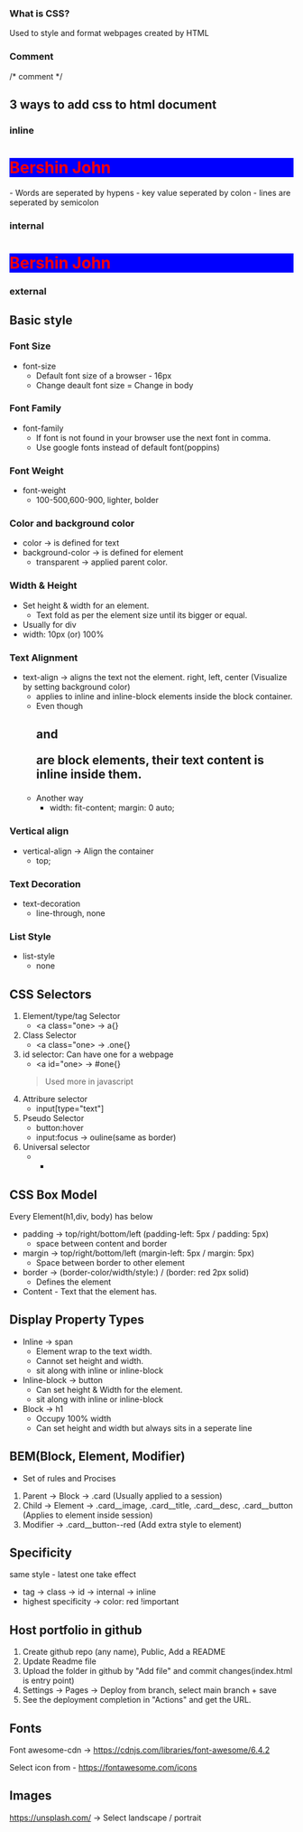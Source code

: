### What is CSS?
Used to style and format webpages created by HTML

### Comment
/* 
comment 
*/

## 3 ways to add css to html document
### inline
<h1 style="color: red;background-color: blue;">Bershin John</h1>
- Words are seperated by hypens
- key value seperated by colon
- lines are seperated by semicolon

### internal
<style>
    h1{
        color: red;
        background-color: blue;
    }
</style>
<h1>Bershin John</h1>

### external
<link rel="stylesheet" href="style.css">

## Basic style
### Font Size
- font-size
    - Default font size of a browser - 16px
    - Change deault font size = Change in body
### Font Family
- font-family
    - If font is not found in your browser use the next font in comma.
    - Use google fonts instead of default font(poppins)
### Font Weight
- font-weight  
    - 100-500,600-900, lighter, bolder
### Color and background color
- color ->  is defined for text 
- background-color -> is defined for element
    - transparent -> applied parent color.
### Width & Height
- Set height & width for an element. 
    - Text fold as per the element size until its bigger or equal.
- Usually for div
- width: 10px (or) 100%
### Text Alignment
- text-align -> aligns the text not the element. right, left, center (Visualize by setting background color)
    - applies to inline and inline-block elements inside the block container.
    - Even though <h2> and <p> are block elements, their text content is inline inside them.
    - Another way
        - width: fit-content; margin: 0 auto;
### Vertical align
- vertical-align -> Align the container 
    - top;
### Text Decoration
- text-decoration
    - line-through, none
### List Style
- list-style
    - none
## CSS Selectors
1. Element/type/tag Selector
    - <a class="one> -> a{}
2. Class Selector
    - <a class="one> -> .one{}
3. id selector: Can have one for a webpage
    - <a id="one> -> #one{}
    > Used more in javascript
4. Attribure selector
    - input[type="text"]
5. Pseudo Selector
    - button:hover
    - input:focus -> ouline(same as border)
6. Universal selector
    - *

## CSS Box Model
Every Element(h1,div, body) has below
- padding -> top/right/bottom/left (padding-left: 5px / padding: 5px)
    - space between content and border 
- margin -> top/right/bottom/left  (margin-left: 5px / margin: 5px)
    - Space between border to other element
- border -> (border-color/width/style:) / (border: red 2px solid)
    - Defines the element
- Content - Text that the element has.

## Display Property Types
- Inline -> span
    - Element wrap to the text width.
    - Cannot set height and width.
    - sit along with inline or inline-block
- Inline-block -> button
    - Can set height & Width for the element.
    - sit along with inline or inline-block
- Block -> h1
    - Occupy 100% width 
    - Can set height and width but always sits in a seperate line
## BEM(Block, Element, Modifier) 
- Set of rules and Procises
1. Parent -> Block -> .card (Usually applied to a session)
2. Child -> Element -> .card__image,  .card__title, .card__desc, .card__button (Applies to element inside session)
3. Modifier -> .card__button--red (Add extra style to element)

## Specificity
same style - latest one take effect
- tag -> class -> id -> internal -> inline
- highest specificity -> color: red !important 

## Host portfolio in github
1. Create github repo (any name), Public, Add a README
2. Update Readme file
3. Upload the folder in github by "Add file" and commit changes(index.html is entry point)
4. Settings -> Pages -> Deploy from branch,  select main branch + save 
5. See the deployment completion in "Actions" and get the URL.


## Fonts
Font awesome-cdn -> https://cdnjs.com/libraries/font-awesome/6.4.2
<link rel="stylesheet" href="https://cdnjs.cloudflare.com/ajax/libs/font-awesome/6.4.2/css/all.min.css" integrity="sha512-z3gLpd7yknf1YoNbCzqRKc4qyor8gaKU1qmn+CShxbuBusANI9QpRohGBreCFkKxLhei6S9CQXFEbbKuqLg0DA==" crossorigin="anonymous" referrerpolicy="no-referrer" />

Select icon from - https://fontawesome.com/icons

## Images
https://unsplash.com/ -> Select landscape / portrait